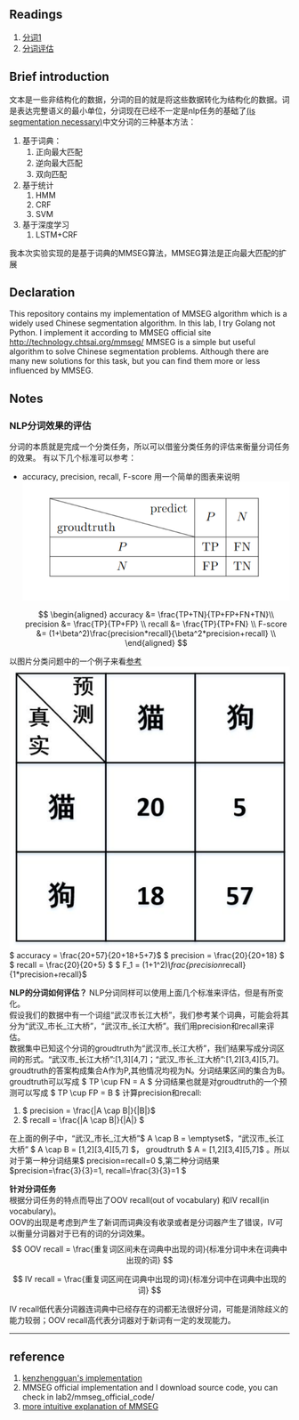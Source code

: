 ## Readings

1. [分词1](https://easyai.tech/ai-definition/tokenization/)
2. [分词评估](https://zhuanlan.zhihu.com/p/100552669)

## Brief introduction

文本是一些非结构化的数据，分词的目的就是将这些数据转化为结构化的数据。词是表达完整语义的最小单位，分词现在已经不一定是nlp任务的基础了[(is segmentation necessary)](https://arxiv.org/pdf/1905.05526.pdf)中文分词的三种基本方法：

1. 基于词典：
   1. 正向最大匹配
   2. 逆向最大匹配
   3. 双向匹配
2. 基于统计
   1. HMM
   2. CRF
   3. SVM
3. 基于深度学习
   1. LSTM+CRF

我本次实验实现的是基于词典的MMSEG算法，MMSEG算法是正向最大匹配的扩展

## Declaration

This repository contains my implementation of MMSEG algorithm which is a widely used Chinese segmentation algorithm. In this lab, I try Golang not Python.
I implement it according to MMSEG official site http://technology.chtsai.org/mmseg/
MMSEG is a simple but useful algorithm to solve Chinese segmentation problems. Although there are many new solutions for this task, but you can find them more or less influenced by MMSEG.

## Notes

### NLP分词效果的评估

分词的本质就是完成一个分类任务，所以可以借鉴分类任务的评估来衡量分词任务的效果。
有以下几个标准可以参考：

- accuracy, precision, recall, F-score
  用一个简单的图表来说明
  ![table](img/table.png "confusion matrix")
  
  $$
  \begin{aligned}
  accuracy &= \frac{TP+TN}{TP+FP+FN+TN}\\
  precision &= \frac{TP}{TP+FP} \\
  recall &= \frac{TP}{TP+FN} \\
  F-score &= (1+\beta^2)\frac{precision*recall}{\beta^2*precision+recall} \\
  \end{aligned}
  $$

以图片分类问题中的一个例子来看[参考](https://zhuanlan.zhihu.com/p/100552669)   
![example](img/example.png "example")
$ accuracy = \frac{20+57}{20+18+5+7}$
$ precision = \frac{20}{20+18} $
$ recall = \frac{20}{20+5} $
$ F_1 = (1+1^2)*\frac{precision*recall}{1*precision+recall}$

**NLP的分词如何评估？**
NLP分词同样可以使用上面几个标准来评估，但是有所变化。  
假设我们的数据中有一个词组“武汉市长江大桥”，我们参考某个词典，可能会将其分为“武汉_市长_江大桥”，“武汉市_长江大桥”。我们用precision和recall来评估。  
数据集中已知这个分词的groudtruth为“武汉市_长江大桥”，我们结果写成分词区间的形式。“武汉市_长江大桥”:[1,3][4,7]；“武汉_市长_江大桥”:[1,2][3,4][5,7]。groudtruth的答案构成集合A作为P,其他情况均视为N。分词结果区间的集合为B。
groudtruth可以写成 $ TP \cup FN = A $
分词结果也就是对groudtruth的一个预测可以写成 $ TP \cup FP = B $
计算precision和recall:
1. $ precision = \frac{|A \cap B|}{|B|}$
2. $ recall = \frac{|A \cap B|}{|A|} $

在上面的例子中，“武汉_市长_江大桥”$ A \cap B = \emptyset$，“武汉市_长江大桥” $ A \cap B = [1,2][3,4][5,7] $， groudtruth $ A = [1,2][3,4][5,7]$ 。所以对于第一种分词结果$ precision=recall=0 $,第二种分词结果 $precision=\frac{3}{3}=1, recall=\frac{3}{3}=1 $

**针对分词任务**  
根据分词任务的特点而导出了OOV recall(out of vocabulary) 和IV recall(in vocabulary)。  
OOV的出现是考虑到产生了新词而词典没有收录或者是分词器产生了错误，IV可以衡量分词器对于已有的词的分词效果。  
$$ 
OOV recall = \frac{重复词区间未在词典中出现的词}{标准分词中未在词典中出现的词}
$$
  
$$ 
IV recall = \frac{重复词区间在词典中出现的词}{标准分词中在词典中出现的词}
$$
  
IV recall低代表分词器连词典中已经存在的词都无法很好分词，可能是消除歧义的能力较弱；OOV recall高代表分词器对于新词有一定的发现能力。


---

## reference

1. [kenzhengguan&#39;s implementation](https://github.com/kenzhengguan/gommseg)
2. MMSEG official implementation and I download source code, you can check in lab2/mmseg_official_code/
3. [more intuitive explanation of MMSEG](https://blog.csdn.net/HHyatt/article/details/6202826)
